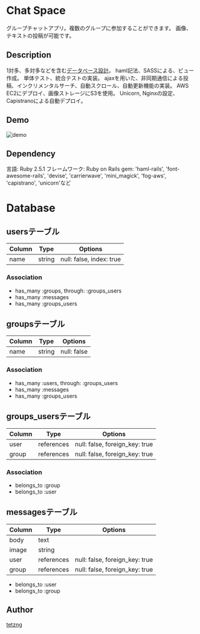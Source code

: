 Chat Space
====
グループチャットアプリ。複数のグループに参加することができます。
画像、テキストの投稿が可能です。

## Description
1対多、多対多などを含む[データベース設計](#Database)。
haml記法、SASSによる、ビュー作成。
単体テスト、統合テストの実装。
ajaxを用いた、非同期通信による投稿、インクリメンタルサーチ、自動スクロール、自動更新機能の実装。
AWS EC2にデプロイ、画像ストレージにS3を使用。
Unicorn, Nginxの設定、Capistranoによる自動デプロイ。


## Demo
![demo](https://user-images.githubusercontent.com/52838441/63369601-39f26b80-c3bb-11e9-96b6-f56cc65f3f17.gif)

## Dependency
言語: Ruby 2.5.1
フレームワーク: Ruby on Rails
gem: 'haml-rails', 'font-awesome-rails', 'devise', 'carrierwave', 'mini_magick', 'fog-aws', 'capistrano', 'unicorn'など


# Database
## usersテーブル

|Column|Type|Options|
|------|----|-------|
|name|string|null: false, index: true|


### Association
- has_many :groups, through: :groups_users
- has_many :messages
- has_many :groups_users


## groupsテーブル

|Column|Type|Options|
|------|----|-------|
|name|string|null: false|


### Association
- has_many :users, through: :groups_users
- has_many :messages
- has_many :groups_users


## groups_usersテーブル

|Column|Type|Options|
|------|----|-------|
|user|references|null: false, foreign_key: true|
|group|references|null: false, foreign_key: true|

### Association
- belongs_to :group
- belongs_to :user


## messagesテーブル

|Column|Type|Options|
|------|----|-------|
|body|text||
|image|string||
|user|references|null: false, foreign_key: true|
|group|references|null: false, foreign_key: true|

- belongs_to :user
- belongs_to :group


## Author
[tetzng](https://github.com/tetzng)